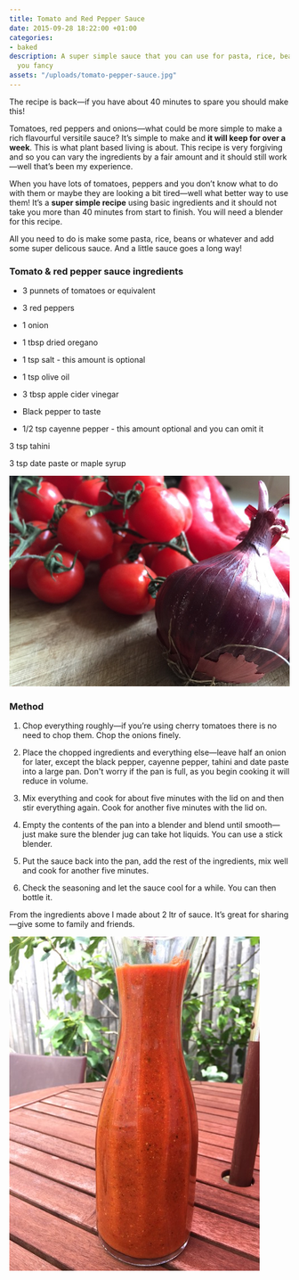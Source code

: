 ```yaml
---
title: Tomato and Red Pepper Sauce
date: 2015-09-28 18:22:00 +01:00
categories:
- baked
description: A super simple sauce that you can use for pasta, rice, beans—anything
  you fancy
assets: "/uploads/tomato-pepper-sauce.jpg"
---
```


The recipe is back—if you have about 40 minutes to spare you should make this!

Tomatoes, red peppers and onions—what could be more simple to make a rich flavourful versitile sauce? It’s simple to make and **it will keep for over a week**. This is what plant based living is about. This recipe is very forgiving and so you can vary the ingredients by a fair amount and it should still work—well that’s been my experience.

When you have lots of tomatoes, peppers and you don’t know what to do with them or maybe they are looking a bit tired—well what better way to use them! It’s a **super simple recipe** using basic ingredients and it should not take you more than 40 minutes from start to finish. You will need a blender for this recipe.

All you need to do is make some pasta, rice, beans or whatever and add some super delicous sauce. And a little sauce goes a long way! 

### Tomato & red pepper sauce ingredients

* 3 punnets of tomatoes or equivalent

* 3 red peppers

* 1 onion

* 1 tbsp dried oregano

* 1 tsp salt - this amount is optional

* 1 tsp olive oil

* 3 tbsp apple cider vinegar

* Black pepper to taste

* 1/2 tsp cayenne pepper - this amount optional and you can omit it

3 tsp tahini

3 tsp date paste or maple syrup

![tomatoes, red pepper, red onion](/uploads/tomato-sauce-ingredients.jpg)

### Method

1. Chop everything roughly—if you’re using cherry tomatoes there is no need to chop them. Chop the onions finely.

2. Place the chopped ingredients and everything else—leave half an onion for later, except the black pepper, cayenne pepper, tahini and date paste into a large pan. Don't worry if the pan is full, as you begin cooking it will reduce in volume.

3. Mix everything and cook for about five minutes with the lid on and then stir everything again. Cook for another five minutes with the lid on.

4. Empty the contents of the pan into a blender and blend until smooth—just make sure the blender jug can take hot liquids. You can use a stick blender.

5. Put the sauce back into the pan, add the rest of the ingredients, mix well and cook for another five minutes.

6. Check the seasoning and let the sauce cool for a while. You can then bottle it.

From the ingredients above I made about 2 ltr of sauce. It’s great for sharing—give some to family and friends.

![tomato red pepper sauce](/uploads/tomato-pepper-sauce.jpg)
